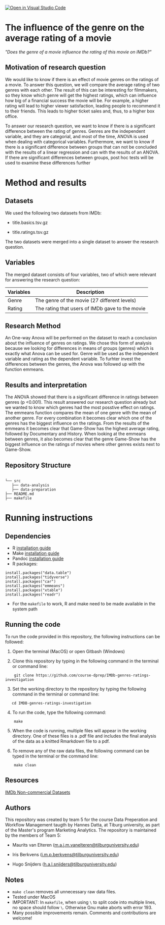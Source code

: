 [![Open in Visual Studio Code](https://classroom.github.com/assets/open-in-vscode-718a45dd9cf7e7f842a935f5ebbe5719a5e09af4491e668f4dbf3b35d5cca122.svg)](https://classroom.github.com/online_ide?assignment_repo_id=11726081&assignment_repo_type=AssignmentRepo)
# The influence of the genre on the average rating of a movie 

_"Does the genre of a movie influence the rating of this movie on IMDb?"_


## Motivation of research question

We would like to know if there is an effect of movie genres on the ratings of a movie. To 
answer this question, we will compare the average rating of two genres with each other. The 
result of this can be interesting for filmmakers, so they know which genre will get the highest 
ratings, which can influence how big of a financial success the movie will be. For example, a 
higher rating will lead to higher viewer satisfaction, leading people to recommend it to their 
friends. This leads to higher ticket sales and, thus, to a higher box office. 


To answer our research question, we want to know if there is a significant difference between 
the rating of genres. Genres are the independent variable, and they are categorial, and most 
of the time, ANOVA is used when dealing with categorical variables. Furthermore, we want to 
know if there is a significant difference between groups that can not be concluded with the 
results of a linear regression and can with the results of an ANOVA. If there are significant 
differences between groups, post hoc tests will be used to examine these differences further

# Method and results

## Datasets
We used the following two datasets from IMDb:

-  title.basics.tsv.gz
  
-  title.ratings.tsv.gz


The two datasets were merged into a single dataset to answer the research question.  

## Variables 

The merged dataset consists of four variables, two of which were relevant for answering the research question: 

| Variables | Description                                              |
| ----------|----------------------------------------------------------|
| Genre     | The genre of the movie (27 different levels)             |
| Rating    | The rating that users of IMDb gave to the movie          | 

## Research Method 

An One-way Anova will be performed on the dataset to reach a conclusion about the influence of genres on ratings. We chose this form of analysis because we looking for differences in means of groups (genres) which is exactly what Anova can be used for. Genre will be used as the independent variable and rating as the dependent variable. To furhter invest the differences between the genres, the Anova was followed up with the function emmeans. 

## Results and interpretation 

The ANOVA showed that there is a significant difference in ratings between genres (p <0.001). This result answered our research question already but we wanted to know which genres had the most posstive effect on ratings. The emmeans function compares the mean of one genre with the mean of another genre. For every combination it becomes clear which one of the genres has the biggest influence on the ratings. From the results of the emmeans it becomes clear that Game-Show has the highest average rating, followed by Documentary and History. When looking at the emmeans between genres, it also becomes clear that the genre Game-Show has the biggest influence on the ratings of movies where other genres exists next to Game-Show. 


## Repository Structure 
```

└── src
   ├── data-analysis
   ├── data-preparation
├── README.md
├── makefile
```
# Running instructions 

## Dependencies
- R  [installation guide](https://tilburgsciencehub.com/building-blocks/configure-your-computer/statistics-and-computation/r/)
- Make  [installation guide](https://tilburgsciencehub.com/get/make)
- Pandoc  [installation guide](https://tilburgsciencehub.com/building-blocks/configure-your-computer/statistics-and-computation/pandoc/)
- R packages:
```
install.packages("data.table")
install.packages("tidyverse")
install.packages("car")
install.packages("emmeans")
install.packages("xtable")
install.packages("readr")
```
- For the `makefile` to work, R and make need to be made available in the system path 

## Running the code 

To run the code provided in this repository, the following instructions can be followed:

1. Open the terminal (MacOS) or open Gitbash (Windows)
   
2. Clone this repository by typing in the following command in the terminal or command line:
```
    git clone https://github.com/course-dprep/IMDb-genres-ratings-investigation
```
3. Set the working directory to the repository by typing the following command in the terminal or command line:
```
   cd IMDB-genres-ratings-investigation
```
4. To run the code, type the following command:
```
    make
```
5. When the code is running, multiple files will appear in the working directory. One of these files is a .pdf file and includes the final analysis of the data as a knitted Rmarkdown file to a pdf.

6. To remove any of the raw data files, the following command can be typed in the terminal or the command line:
```
    make clean 
```

## Resources 
[IMDb Non-commercial Datasets](https://developer.imdb.com/non-commercial-datasets/)

## Authors 
This repository was created by team 5 for the course Data Preperation and Workflow Management taugth by Hannes Datta, at Tiburg university, as part of the Master's program Marketing Analytics. The repository is maintained by the members of Team 5: 

-  Maurits van Elteren (m.a.j.m.vanelteren@tilburguniversity.edu)
  
-  Iris Berkvens (i.m.p.berkvens@tilburguniversity.edu)
   
-  Hugo Snijders (h.a.l.snijders@tilburguniversity.edu)


## Notes
- `make clean` removes all unnecessary raw data files.
- Tested under MacOS
- IMPORTANT: In `makefile`, when using `\` to split code into multiple lines, no space should follow `\`. Otherwise Gnu make aborts with error 193. 
- Many possible improvements remain. Comments and contributions are welcome!

